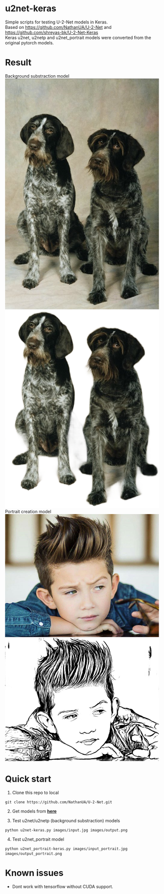 # u2net-keras
Simple scripts for testing U-2-Net models in Keras. <br/>
Based on https://github.com/NathanUA/U-2-Net and https://github.com/shreyas-bk/U-2-Net-Keras <br/>
Keras u2net, u2netp and u2net_portrait models were converted from the original pytorch models. <br/>

# Result
Background substraction model
![input](images/input.jpg)
![output](images/output.png)
Portrait creation model
![input_portrait](images/input_portrait.jpg)
![output_portrait](images/output_portrait.png)

# Quick start
1. Clone this repo to local
```
git clone https://github.com/NathanUA/U-2-Net.git
```
2. Get models from [**here**](https://drive.google.com/drive/folders/1oLFscPEoqxHIcRvNT80ps4XAH9ab5LH2)

3. Test u2net/u2netp (background substraction) models
```
python u2net-keras.py images/input.jpg images/output.png
```

4. Test u2net_portrait model
```
python u2net_portrait-keras.py images/input_portrait.jpg images/output_portrait.png
```

# Known issues
- Dont work with tensorflow without CUDA support. <br/>
